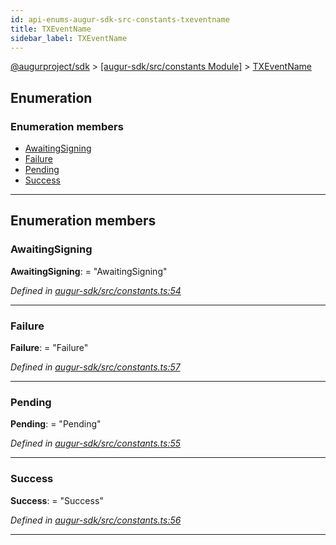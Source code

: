 ```yaml
---
id: api-enums-augur-sdk-src-constants-txeventname
title: TXEventName
sidebar_label: TXEventName
---
```


[@augurproject/sdk](api-readme.md) > [[augur-sdk/src/constants Module]](api-modules-augur-sdk-src-constants-module.md) > [TXEventName](api-enums-augur-sdk-src-constants-txeventname.md)

## Enumeration

### Enumeration members

* [AwaitingSigning](api-enums-augur-sdk-src-constants-txeventname.md#awaitingsigning)
* [Failure](api-enums-augur-sdk-src-constants-txeventname.md#failure)
* [Pending](api-enums-augur-sdk-src-constants-txeventname.md#pending)
* [Success](api-enums-augur-sdk-src-constants-txeventname.md#success)

---

## Enumeration members

<a id="awaitingsigning"></a>

###  AwaitingSigning

**AwaitingSigning**:  = "AwaitingSigning"

*Defined in [augur-sdk/src/constants.ts:54](https://github.com/AugurProject/augur/blob/1e1466f1d3/packages/augur-sdk/src/constants.ts#L54)*

___
<a id="failure"></a>

###  Failure

**Failure**:  = "Failure"

*Defined in [augur-sdk/src/constants.ts:57](https://github.com/AugurProject/augur/blob/1e1466f1d3/packages/augur-sdk/src/constants.ts#L57)*

___
<a id="pending"></a>

###  Pending

**Pending**:  = "Pending"

*Defined in [augur-sdk/src/constants.ts:55](https://github.com/AugurProject/augur/blob/1e1466f1d3/packages/augur-sdk/src/constants.ts#L55)*

___
<a id="success"></a>

###  Success

**Success**:  = "Success"

*Defined in [augur-sdk/src/constants.ts:56](https://github.com/AugurProject/augur/blob/1e1466f1d3/packages/augur-sdk/src/constants.ts#L56)*

___

